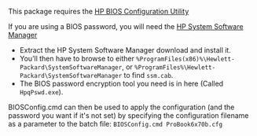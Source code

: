 This package requires the [HP BIOS Configuration Utility](http://ftp.hp.com/pub/caps-softpaq/cmit/HP_BCU.html)

If you are using a BIOS password, you will need the [HP System Software Manager](http://ftp.hp.com/pub/caps-softpaq/cmit/HP_SSM.html)

- Extract the HP System Software Manager download and install it.
- You’ll then have to browse to either `%ProgramFiles(x86)%\Hewlett-Packard\SystemSoftwareManager`, or `%ProgramFiles%\Hewlett-Packard\SystemSoftwareManager` to find `ssm.cab`.
- The BIOS password encryption tool you need is in here (Called `HpqPswd.exe`).

BIOSConfig.cmd can then be used to apply the configuration (and the password you want if it's not set) by specifying the configuration filename as a parameter to the batch file:
`BIOSConfig.cmd ProBook6x70b.cfg`
